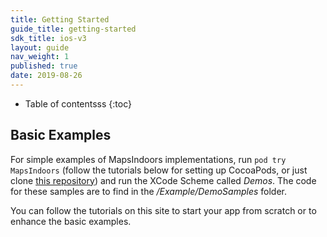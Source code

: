 ```yaml
---
title: Getting Started
guide_title: getting-started
sdk_title: ios-v3
layout: guide
nav_weight: 1
published: true
date: 2019-08-26
---
```


* Table of contentsss
{:toc}

## Basic Examples

For simple examples of MapsIndoors implementations, run `pod try MapsIndoors` (follow the tutorials below for setting up CocoaPods, or just clone [this repository](https://github.com/MapsIndoors/MapsIndoorsIOS/tree/SDK_V3)) and run the XCode Scheme called *Demos*. The code for these samples are to find in the */Example/DemoSamples* folder.

You can follow the tutorials on this site to start your app from scratch or to enhance the basic examples.
